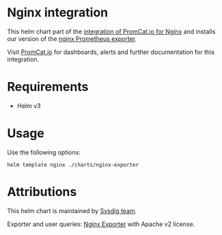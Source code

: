 # Nginx integration
This helm chart part of the [integration of PromCat.io for Nginx](https://promcat.io/apps/nginx) and installs our version of the [nginx Prometheus exporter](https://github.com/nginxinc/nginx-prometheus-exporter).

Visit [PromCat.io](https://promcat.io/apps/nginx) for dashboards, alerts and further documentation for this integration. 

# Requirements
* Helm v3

# Usage

Use the following options: 
```
helm template nginx ./charts/nginx-exporter
```
# Attributions
This helm chart is maintained by [Sysdig team](https://sysdig.com/).

Exporter and user queries: [Nginx Exporter](https://github.com/nginxinc/nginx-prometheus-exporter) with Apache v2 license. 